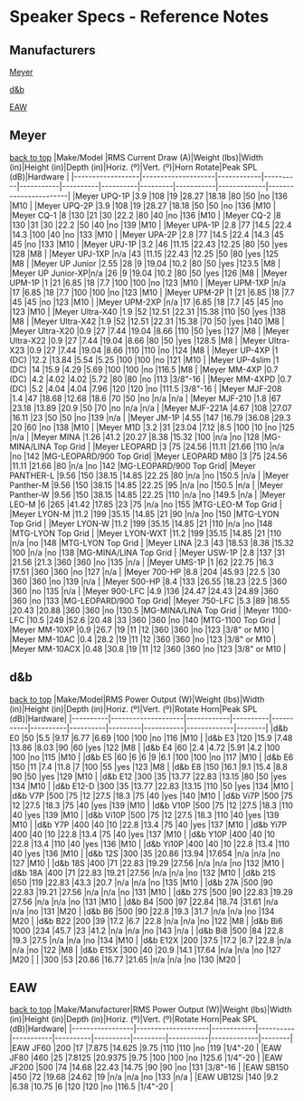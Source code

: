 # Speaker Specs - Reference Notes

<a name="top"></a>
## Manufacturers
[Meyer](#meyer)

[d&b](#d&b)

[EAW](#eaw)


<a name="meyer"></a>
## Meyer
[back to top](#top)
|Make/Model        |RMS Current Draw (A)|Weight (lbs)|Width (in)|Height (in)|Depth (in)|Horiz. (º)|Vert. (º)|Horn Rotate|Peak SPL (dB)|Hardware               |
|------------------|--------------------|------------|----------|-----------|----------|----------|---------|-----------|-------------|-----------------------|
|Meyer UPQ-1P      |3.9                 |108         |19        |28.27      |18.18     |80        |50       |no         |136          |M10                    |
|Meyer UPQ-2P      |3.9                 |108         |19        |28.27      |18.18     |50        |50       |no         |136          |M10                    |
|Meyer CQ-1        |8                   |130         |21        |30         |22.2      |80        |40       |no         |136          |M10                    |
|Meyer CQ-2        |8                   |130         |31        |30         |22.2      |50        |40       |no         |139          |M10                    |
|Meyer UPA-1P      |2.8                 |77          |14.5      |22.4       |14.3      |100       |40       |no         |133          |M10                    |
|Meyer UPA-2P      |2.8                 |77          |14.5      |22.4       |14.3      |45        |45       |no         |133          |M10                    |
|Meyer UPJ-1P      |3.2                 |46          |11.15     |22.43      |12.25     |80        |50       |yes        |128          |M8                     |
|Meyer UPJ-1XP     |n/a                 |43          |11.15     |22.43      |12.25     |50        |80       |yes        |125          |M8                     |
|Meyer UP Junior   |2.55                |28          |9         |19.04      |10.2      |80        |50       |yes        |123.5        |M8                     |
|Meyer UP Junior-XP|n/a                 |26          |9         |19.04      |10.2      |80        |50       |yes        |126          |M8                     |
|Meyer UPM-1P      |1                   |21          |6.85      |18         |7.7       |100       |100      |no         |123          |M10                    |
|Meyer UPM-1XP     |n/a                 |17          |6.85      |18         |7.7       |100       |100      |no         |123          |M10                    |
|Meyer UPM-2P      |1                   |21          |6.85      |18         |7.7       |45        |45       |no         |123          |M10                    |
|Meyer UPM-2XP     |n/a                 |17          |6.85      |18         |7.7       |45        |45       |no         |123          |M10                    |
|Meyer Ultra-X40   |1.9                 |52          |12.51     |22.31      |15.38     |110       |50       |yes        |138          |M8                     |
|Meyer Ultra-X42   |1.9                 |52          |12.51     |22.31      |15.38     |70        |50       |yes        |140          |M8                     |
|Meyer Ultra-X20   |0.9                 |27          |7.44      |19.04      |8.66      |110       |50       |yes        |127          |M8                     |
|Meyer Ultra-X22   |0.9                 |27          |7.44      |19.04      |8.66      |80        |50       |yes        |128.5        |M8                     |
|Meyer Ultra-X23   |0.9                 |27          |7.44      |19.04      |8.66      |110       |110      |no         |124          |M8                     |
|Meyer UP-4XP      |1 (DC)              |12.2        |13.84     |5.54       |5.25      |100       |100      |no         |121          |M10                    |
|Meyer UP-4slim    |1 (DC)              |14          |15.9      |4.29       |5.69      |100       |100      |no         |116.5        |M8                     |
|Meyer MM-4XP      |0.7 (DC)            |4.2         |4.02      |4.02       |5.72      |80        |80       |no         |113          |3/8"-16                |
|Meyer MM-4XPD     |0.7 (DC)            |5.2         |4.04      |4.04       |7.96      |120       |120      |no         |111.5        |3/8"-16                |
|Meyer MJF-208     |1.4                 |47          |18.68     |12.68      |18.6      |70        |50       |no         |n/a          |n/a                    |
|Meyer MJF-210     |1.8                 |67          |23.18     |13.89      |20.9      |50        |70       |no         |n/a          |n/a                    |
|Meyer MJF-221A    |4.67                |108         |27.07     |16.11      |23        |50        |50       |no         |139          |n/a                    |
|Meyer JM-1P       |4.55                |147         |16.79     |36.08      |29.3      |20        |60       |no         |138          |M10                    |
|Meyer M1D         |3.2                 |31          |23.04     |7.12       |8.5       |100       |10       |no         |125          |n/a                    |
|Meyer MINA        |1.26                |41.2        |20.27     |8.38       |15.32     |100       |n/a      |no         |128          |MG-MINA/LINA Top Grid  |
|Meyer LEOPARD     |3                   |75          |24.56     |11.11      |21.66     |110       |n/a      |no         |142          |MG-LEOPARD/900 Top Grid|
|Meyer LEOPARD M80 |3                   |75          |24.56     |11.11      |21.66     |80        |n/a      |no         |142          |MG-LEOPARD/900 Top Grid|
|Meyer PANTHER-L   |9.56                |150         |38.15     |14.85      |22.25     |80        |n/a      |no         |150.5        |n/a                    |
|Meyer Panther-M   |9.56                |150         |38.15     |14.85      |22.25     |95        |n/a      |no         |150.5        |n/a                    |
|Meyer Panther-W   |9.56                |150         |38.15     |14.85      |22.25     |110       |n/a      |no         |149.5        |n/a                    |
|Meyer LEO-M       |6                   |265         |41.42     |17.85      |23        |75        |n/a      |no         |155          |MTG-LEO-M Top Grid     |
|Meyer LYON-M      |11.2                |199         |35.15     |14.85      |21        |90        |n/a      |no         |150          |MTG-LYON Top Grid      |
|Meyer LYON-W      |11.2                |199         |35.15     |14.85      |21        |110       |n/a      |no         |148          |MTG-LYON Top Grid      |
|Meyer LYON-WXT    |11.2                |199         |35.15     |14.85      |21        |110       |n/a      |no         |148          |MTG-LYON Top Grid      |
|Meyer LINA        |2.3                 |43          |18.53     |8.38       |15.32     |100       |n/a      |no         |138          |MG-MINA/LINA Top Grid  |
|Meyer USW-1P      |2.8                 |137         |31        |21.56      |21.3      |360       |360      |no         |135          |n/a                    |
|Meyer UMS-1P      |1                   |62          |22.75     |16.3       |17.51     |360       |360      |no         |127          |n/a                    |
|Meyer 700-HP      |8.8                 |204         |45.93     |22.5       |30        |360       |360      |no         |139          |n/a                    |
|Meyer 500-HP      |8.4                 |133         |26.55     |18.23      |22.5      |360       |360      |no         |135          |n/a                    |
|Meyer 900-LFC     |4.9                 |136         |24.47     |24.43      |24.89     |360       |360      |no         |133          |MG-LEOPARD/900 Top Grid|
|Meyer 750-LFC     |5.3                 |89          |18.55     |20.43      |20.88     |360       |360      |no         |130.5        |MG-MINA/LINA Top Grid  |
|Meyer 1100-LFC    |10.5                |249         |52.6      |20.48      |33        |360       |360      |no         |140          |MTG-1100 Top Grid      |
|Meyer MM-10XP     |0.9                 |26.7        |19        |11         |12        |360       |360      |no         |123          |3/8" or M10            |
|Meyer MM-10AC     |0.4                 |28.2        |19        |11         |12        |360       |360      |no         |123          |3/8" or M10            |
|Meyer MM-10ACX    |0.48                |30.8        |19        |11         |12        |360       |360      |no         |123          |3/8" or M10            |

<a name="d&b"></a>
## d&b
[back to top](#top)
|Make/Model|RMS Power Output (W)|Weight (lbs)|Width (in)|Height (in)|Depth (in)|Horiz. (º)|Vert. (º)|Rotate Horn|Peak SPL (dB)|Hardware|
|----------|--------------------|------------|----------|-----------|----------|----------|---------|-----------|-------------|--------|
|d&b E0    |50                  |5.5         |9.17      |6.77       |6.69      |100       |100      |no         |116          |M10     |
|d&b E3    |120                 |15.9        |7.48      |13.86      |8.03      |90        |60       |yes        |122          |M8      |
|d&b E4    |60                  |2.4         |4.72      |5.91       |4.2       |100       |100      |no         |115          |M10     |
|d&b E5    |60                  |6           |6         |9          |6.1       |100       |100      |no         |117          |M10     |
|d&b E6    |150                 |11          |7.4       |11.8       |7         |100       |55       |yes        |123          |M8      |
|d&b E8    |150                 |16.1        |9.1       |15.4       |8.8       |90        |50       |yes        |129          |M10     |
|d&b E12   |300                 |35          |13.77     |22.83      |13.15     |80        |50       |yes        |134          |M10     |
|d&b E12-D |300                 |35          |13.77     |22.83      |13.15     |110       |50       |yes        |134          |M10     |
|d&b V7P   |500                 |75          |12        |27.5       |18.3      |75        |40       |yes        |140          |M10     |
|d&b Vi7P  |500                 |75          |12        |27.5       |18.3      |75        |40       |yes        |139          |M10     |
|d&b V10P  |500                 |75          |12        |27.5       |18.3      |110       |40       |yes        |139          |M10     |
|d&b Vi10P |500                 |75          |12        |27.5       |18.3      |110       |40       |yes        |139          |M10     |
|d&b Y7P   |400                 |40          |10        |22.8       |13.4      |75        |40       |yes        |137          |M10     |
|d&b Yi7P  |400                 |40          |10        |22.8       |13.4      |75        |40       |yes        |137          |M10     |
|d&b Y10P  |400                 |40          |10        |22.8       |13.4      |110       |40       |yes        |136          |M10     |
|d&b Yi10P |400                 |40          |10        |22.8       |13.4      |110       |40       |yes        |136          |M10     |
|d&b 12S   |300                 |35          |20.86     |13.94      |17.654    |n/a       |n/a      |no         |127          |M10     |
|d&b 18S   |400                 |71          |22.83     |19.29      |27.56     |n/a       |n/a      |no         |132          |M10     |
|d&b 18A   |400                 |71          |22.83     |19.21      |27.56     |n/a       |n/a      |no         |132          |M10     |
|d&b 21S   |650                 |119         |22.83     |43.3       |20.7      |n/a       |n/a      |no         |135          |M10     |
|d&b 27A   |500                 |90          |22.83     |19.21      |27.56     |n/a       |n/a      |no         |131          |M10     |
|d&b 27S   |500                 |90          |22.83     |19.29      |27.56     |n/a       |n/a      |no         |131          |M10     |
|d&b B4    |500                 |97          |22.84     |18.74      |31.61     |n/a       |n/a      |no         |131          |M20     |
|d&b B6    |500                 |90          |22.8      |19.3       |31.7      |n/a       |n/a      |no         |134          |M20     |
|d&b B22   |200                 |39          |17.2      |6.7        |22.8      |n/a       |n/a      |no         |122          |M8      |
|d&b Bi6   |1000                |234         |45.7      |23         |41.2      |n/a       |n/a      |no         |143          |n/a     |
|d&b Bi8   |500                 |84          |22.8      |19.3       |27.5      |n/a       |n/a      |no         |134          |M10     |
|d&b E12X  |200                 |37.5        |17.2      |6.7        |22.8      |n/a       |n/a      |no         |122          |M8      |
|d&b E15X  |300                 |40          |20.9      |14.1       |17.64     |n/a       |n/a      |no         |127          |M20     |
|          |300                 |53          |20.86     |16.77      |21.65     |n/a       |n/a      |no         |130          |M20     |

<a name="eaw"></a>
## EAW
[back to top](#top)
|Make/Manufacturer|RMS Power Output (W)|Weight (lbs)|Width (in)|Height (in)|Depth (in)|Horiz. (º)|Vert. (º)|Rotate Horn|Peak SPL (dB)|Hardware|
|-----------------|--------------------|------------|----------|-----------|----------|----------|---------|-----------|-------------|--------|
|EAW JF60         |200                 |17          |7.875     |14.625     |9.75      |110       |110      |no         |119          |1/4"-20 |
|EAW JF80         |460                 |25          |7.8125    |20.9375    |9.75      |100       |100      |no         |125.6        |1/4"-20 |
|EAW JF200        |500                 |74          |14.68     |22.43      |14.75     |90        |90       |no         |131          |3/8"-16 |
|EAW SB150        |450                 |72          |19.68     |24.62      |19        |n/a       |n/a      |no         |133          |n/a     |
|EAW UB12Si		  |140				   |9.2 		|6.38 	   |10.75 	   |6 		  |120 		 |120 	   |no 		   |116.5 		 |1/4"-20 |
